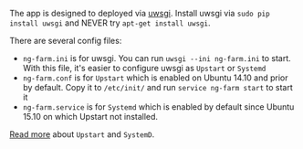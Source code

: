The app is designed to deployed via [uwsgi](http://uwsgi-docs.readthedocs.org/en/latest/index.html). Install uwsgi via `sudo pip install uwsgi` and NEVER try
`apt-get install uwsgi`.

There are several config files:
- `ng-farm.ini` is for uwsgi. You can run `uwsgi --ini ng-farm.ini` to start. With this file, 
it's easier to configure uwsgi as `Upstart` or `Systemd`
- `ng-farm.conf` is for `Upstart` which is enabled on Ubuntu 14.10 and prior by default. 
Copy it to `/etc/init/` and run `service ng-farm start` to start it
- `ng-farm.service` is for `Systemd` which is enabled by default since Ubuntu 15.10 on which Upstart not installed.


[Read more](https://wiki.ubuntu.com/SystemdForUpstartUsers) about `Upstart` and `SystemD`.
